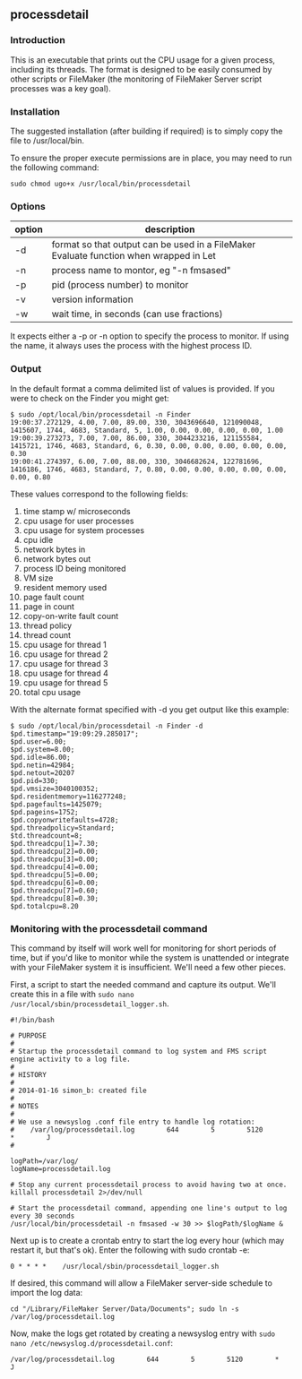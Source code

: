 ## processdetail

### Introduction
This is an executable that prints out the CPU usage for a given process, including its threads. The format is designed to be easily consumed by other scripts or FileMaker (the monitoring of FileMaker Server script processes was a key goal).

### Installation
The suggested installation (after building if required) is to simply copy the file to /usr/local/bin.

To ensure the proper execute permissions are in place, you may need to run the following command:
```
sudo chmod ugo+x /usr/local/bin/processdetail
```

### Options

option	| description
------- | -----------
-d	| format so that output can be used in a FileMaker Evaluate function when wrapped in Let
-n	| process name to montor, eg "-n fmsased"
-p	| pid (process number) to monitor
-v	| version information
-w	| wait time, in seconds (can use fractions)

It expects either a -p or -n option to specify the process to monitor. If using the name, it always uses the process with the highest process ID.

### Output

In the default format a comma delimited list of values is provided. If you were to check on the Finder you might get:
```
$ sudo /opt/local/bin/processdetail -n Finder
19:00:37.272129, 4.00, 7.00, 89.00, 330, 3043696640, 121090048, 1415607, 1744, 4683, Standard, 5, 1.00, 0.00, 0.00, 0.00, 0.00, 1.00
19:00:39.273273, 7.00, 7.00, 86.00, 330, 3044233216, 121155584, 1415721, 1746, 4683, Standard, 6, 0.30, 0.00, 0.00, 0.00, 0.00, 0.00, 0.30
19:00:41.274397, 6.00, 7.00, 88.00, 330, 3046682624, 122781696, 1416186, 1746, 4683, Standard, 7, 0.80, 0.00, 0.00, 0.00, 0.00, 0.00, 0.00, 0.80
```

These values correspond to the following fields:

1.  time stamp w/ microseconds
2.  cpu usage for user processes
3.  cpu usage for system processes
4.  cpu idle
5.  network bytes in
6.  network bytes out
7.  process ID being monitored
8.  VM size
9.  resident memory used
10.  page fault count
11.  page in count
12.  copy-on-write fault count
13.  thread policy
14.  thread count
15.  cpu usage for thread 1
16.  cpu usage for thread 2
17.  cpu usage for thread 3
18.  cpu usage for thread 4
19.  cpu usage for thread 5
20.  total cpu usage

With the alternate format specified with -d you get output like this example:

```
$ sudo /opt/local/bin/processdetail -n Finder -d
$pd.timestamp="19:09:29.285017";
$pd.user=6.00;
$pd.system=8.00;
$pd.idle=86.00;
$pd.netin=42984;
$pd.netout=20207
$pd.pid=330;
$pd.vmsize=3040100352;
$pd.residentmemory=116277248;
$pd.pagefaults=1425079;
$pd.pageins=1752;
$pd.copyonwritefaults=4728;
$pd.threadpolicy=Standard;
$td.threadcount=8;
$pd.threadcpu[1]=7.30;
$pd.threadcpu[2]=0.00;
$pd.threadcpu[3]=0.00;
$pd.threadcpu[4]=0.00;
$pd.threadcpu[5]=0.00;
$pd.threadcpu[6]=0.00;
$pd.threadcpu[7]=0.60;
$pd.threadcpu[8]=0.30;
$pd.totalcpu=8.20
```

### Monitoring with the processdetail command

This command by itself will work well for monitoring for short periods of time, but if you'd like to monitor while the system is unattended or integrate with your FileMaker system it is insufficient. We'll need a few other pieces.

First, a script to start the needed command and capture its output. We'll create this in a file with `sudo nano /usr/local/sbin/processdetail_logger.sh`.
```
#!/bin/bash

# PURPOSE
#
# Startup the processdetail command to log system and FMS script engine activity to a log file.
#
# HISTORY
#
# 2014-01-16 simon_b: created file
#
# NOTES
#
# We use a newsyslog .conf file entry to handle log rotation:
#    /var/log/processdetail.log        644        5        5120        *        J
#

logPath=/var/log/
logName=processdetail.log

# Stop any current processdetail process to avoid having two at once.
killall processdetail 2>/dev/null

# Start the processdetail command, appending one line's output to log every 30 seconds
/usr/local/bin/processdetail -n fmsased -w 30 >> $logPath/$logName &
```

Next up is to create a crontab entry to start the log every hour (which may restart it, but that's ok). Enter the following with sudo crontab -e:
```
0 * * * *    /usr/local/sbin/processdetail_logger.sh
```

If desired, this command will allow a FileMaker server-side schedule to import the log data:
```
cd "/Library/FileMaker Server/Data/Documents"; sudo ln -s /var/log/processdetail.log
```

Now, make the logs get rotated by creating a newsyslog entry with `sudo nano /etc/newsyslog.d/processdetail.conf`:
```
/var/log/processdetail.log        644        5        5120        *        J
```
